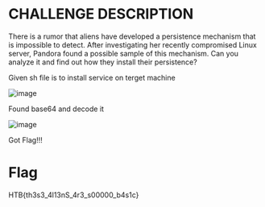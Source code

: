 # CHALLENGE DESCRIPTION
There is a rumor that aliens have developed a persistence mechanism that is impossible to detect. After investigating her recently compromised Linux server, Pandora found a possible sample of this mechanism. Can you analyze it and find out how they install their persistence?

Given sh file is to install service on terget machine 

![image](https://github.com/user-attachments/assets/2421c9f2-3604-4676-91c3-7c3562b5a94e)

Found base64 and decode it 

![image](https://github.com/user-attachments/assets/9f5fdf2b-79d8-46cf-947e-7b7e269f2db6)

Got Flag!!!

# Flag
HTB{th3s3_4l13nS_4r3_s00000_b4s1c}
